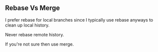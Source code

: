 ## Rebase Vs Merge

I prefer rebase for local branches since I typically use rebase anyways to clean up local history.

Never rebase remote history.

If you're not sure then use merge.
